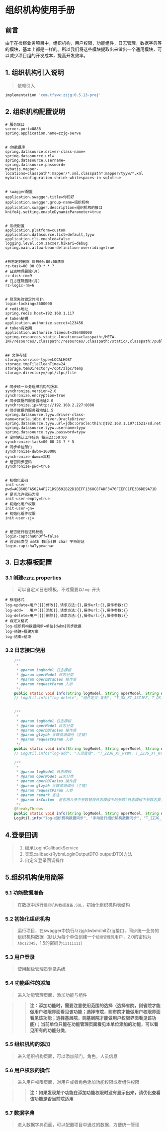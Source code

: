 # 组织机构使用手册



## 前言

由于在检察业务项目中，组织机构，用户权限，功能组件，日志管理，数据字典等的模块，基本上都是一样的。所以我们将这些模块提取出来做出一个通用模块，可以减少项目组的开发成本，提高开发效率。





## 1. 组织机构引入说明



> 依赖引入

```groovy
implementation 'com.tfswx:zzjg:0.5.13-proj'
```



## 2. 组织机构配置说明

```properties
# 服务端口
server.port=8888
spring.application.name=zzjg-serve


# dm数据库
spring.datasource.driver-class-name=
spring.datasource.url=
spring.datasource.username=
spring.datasource.password=
mybatis.mapper-locations=classpath*:mapper/*.xml,classpath*:mapper/tyyw/*.xml
mybatis.configuration.shrink-whitespaces-in-sql=true


# swagger配置
application.swagger.title=你们好
application.swagger.group-name=组织机构
application.swagger.description=组织机构的接口
knife4j.setting.enableDynamicParameter=true


# 系统配置
application.platform=custom
application.datasource.list=default,tyyw
application.tls.enabled=false
logging.level.com.zaxxer.hikari=debug
spring.main.allow-bean-definition-overriding=true


#日志定时删除 每日00:00:00清除
rz-task=00 00 00 * * ?
# 日志物理删除(月)
rz-disk-rm=9
# 日志逻辑删除(月)
rz-logic-rm=6


# 登录失败锁定时间1h
login-locking=3600000
# redis地址
spring.redis.host=192.168.1.117
# token秘钥
application.authorize.secret=123456
# token有效期
application.authorize.timeout=386400000
spring.resources.static-locations=classpath:/META-INF/resources/,classpath:/resources/,classpath:/static/,classpath:/public/


## 文件存储
storage.service-type=LOCALHOST
storage.tmpFileCleanTime=24
storage.temDirectory=/opt/zlpc/temp
storage.directory=/opt/zlpc/file


# 同步统一业务组织机构的版本
synchronize.version=2.0
synchronize.encryption=true
# 同步数据的服务器地址2.0
synchronize.ip=http://192.168.2.227:8088
# 同步数据的服务器地址1.5
spring.datasource.tyyw.driver-class-name=oracle.jdbc.driver.OracleDriver
spring.datasource.tyyw.url=jdbc:oracle:thin:@192.168.1.197:1521/sd.net
spring.datasource.tyyw.username=tyyw
spring.datasource.tyyw.password=tyyw
# 定时确认工作任务 每天23:50:00
synchronize-task=00 00 23 ? * 5
# 同步单位部门
synchronize-dwbm=100000
synchronize-dwmc=高检
# 是否同步密码
synchronize-pwd=true


# 初始化密码
init-user-pwd=ACB60BFA502A4F271D9B592B22D1BEFF1368C8FADF3476FEEFC1FE3B6DB9A71D
# 是否允许密码为空
init-user-empty=true
# 初始化用户权限
init-user-gn=
# 初始化组件权限
init-user-zj=


# 是否进行验证码校验
login-captchaOnOff=false
# 验证码类型 math 数组计算 char 字符验证
login-captchaType=char
```



## 3. 日志模板配置

### 3.1 创建czrz.properties

> 可以自定义日志模板，不过需要以`log-`开头

```properties
# 标准格式
log-update=用户[{}]修改{},请求方法:{},操作url:{},操作参数:{}
log-add=   用户[{}]添加{},请求方法:{},操作url:{},操作参数:{}
log-delete=用户[{}]删除{},请求方法:{},操作url:{},操作参数:{}
# 自定义格式
log-组织机构数据同步=单位{dwbm}同步数据
log-搭建=搭建方案
log-结束=结束
```



### 3.2 日志接口使用

```java
    /**
     *
     * @param logModel 日志模板
     * @param operModel 日志分类
     * @param operDBTables 操作表
     * @param requestParam 入参
     */
    public static void info(String logModel, String operModel, String operDBTables, Object requestParam) 
    // LogUtil.info("log-delete", "组件定义-复制", "T_QX_XT_JSZJPZ, T_QX_XT_RYZJPZ", inputDTO);
        
        
    /**
     * 
     * @param logModel 日志模板 
     * @param operModel 日志分类
     * @param operDBTables 操作表
     * @param glzybh 关联资源编号（主键）
     * @param requestParam 入参
     */
    public static void info(String logModel, String operModel, String operDBTables, String glzybh, Object requestParam)
	// LogUtil.info("log-add", "人员管理", "T_ZZJG_XT_RYBM, T_ZZJG_XT_RYJSFP", user.getRybm(), inputDTO);
        
    /**
     *
     * @param logModel 日志模板
     * @param operModel 日志分类
     * @param operDBTables 操作表
     * @param glzybh 关联资源编号（主键）
     * @param requestParam 入参
     * @param remark 备注
     * @param isCustom  是否用入参中参数替换日志模板中的参数(日志模板中参数名要与入参中需要替换的参数名一样)
     */
    @SneakyThrows
    public static void info(String logModel, String operModel, String operDBTables, String glzybh, Object requestParam, String remark, Boolean isCustom)
    LogUtil.info("log-组织机构数据同步", "手动进行组织机构数据同步", "T_ZZJG_XT_RYBM, T_ZZJG_XT_BMBM, T_ZZJG_XT_RYBM, T_ZZJG_XT_DWBM, T_ZZJG_XT_JSBM, T_ZZJG_XT_RYJSFP", inputDTO.getDwbm(), inputDTO, "", true);

```



## 4.登录回调

> 1. 继承LoginCallbackService
> 2. 实现callback(RybmLoginOutputDTO outputDTO)方法
> 3. 自定义登录回调操作



## 5.组织机构使用简解

### 5.1 功能数据准备

> 在数据中运行`组织机构数据准备.SQL`，初始化组织机构表结构

### 5.2 初始化组织机构

> 运行项目，在swagger中执行/zzjg/dwbm/initZzjg接口，同步统一业务的组织机构数据（默认为每个单位创建一个`超级管理员`用户，2.0的密码为`Abc12345`，1.5的密码为`11111111`）

### 5.3 用户登录

> 使用超级管理员登录系统

### 5.4 功能组件的添加

> 进入功能管理页面，添加功能与组件

> > **注：添加功能时，需要注意使用范围的选择（选择省院，则省院才能做用户权限界面看见该功能；选择市院，则市院才能做用户权限界面看见该功能；选择基层院，则基层院才能做用户权限界面看见该功能）；当前单位只能在功能管理页面看见本单位添加的功能，可以看见所有的功能分类**。



### 5.5 组织机构的添加

> 进入组织机构页面，可以添加部门，角色，人员信息



### 5.6 用户权限的操作

> 进入用户权限页面，对用户或者角色添加功能权限或者组件权限

> > **注：如果发现某个功能在添加功能权限时没有显示出来，请优化查看该功能是否当前院适用**



### 5.7 数据字典

>进入数据字典页面，可以配置项目中通过的数据，方便统一管理































